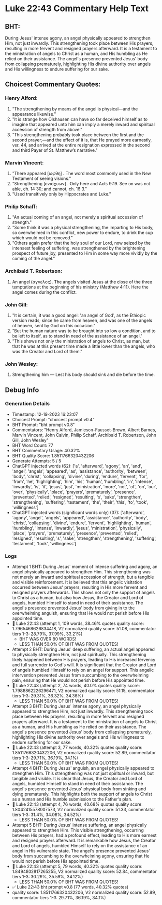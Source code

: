 # Luke 22:43 Commentary Help Text

## BHT:
During Jesus' intense agony, an angel physically appeared to strengthen Him, not just inwardly. This strengthening took place between His prayers, resulting in more fervent and resigned prayers afterward. It is a testament to the ministration of angels to Christ as a human, and His humbling as He relied on their assistance. The angel's presence prevented Jesus' body from collapsing prematurely, highlighting His divine authority over angels and His willingness to endure suffering for our sake.

## Choicest Commentary Quotes:
### Henry Alford:
1. "The strengthening by means of the angel is physical—and the appearance likewise."
2. "It is strange how Olshausen can have so far deceived himself as to imagine that appeared unto him can imply a merely inward and spiritual accession of strength from above."
3. "This strengthening probably took place between the first and the second prayer;—and the effect of it is, that He prayed more earnestly, ver. 44, and arrived at the entire resignation expressed in the second and third Payer of St. Matthew’s narrative."

### Marvin Vincent:
1. "There appeared [ωφθη] . The word most commonly used in the New Testament of seeing visions." 
2. "Strengthening [ενισχυων] . Only here and Acts 9:19. See on was not able, ch. 14 30; and cannot, ch. 16 3." 
3. "Used transitively only by Hippocrates and Luke."

### Philip Schaff:
1. "An actual coming of an angel, not merely a spiritual accession of strength."
2. "Some think it was a physical strengthening, the imparting to His body, so overwhelmed in this conflict, new power to endure, to drink the cup which would not be removed."
3. "Others again prefer that the holy soul of our Lord, now seized by the intensest feeling of suffering, was strengthened by the brightening prospect of future joy, presented to Him in some way more vividly by the coming of the angel."

### Archibald T. Robertson:
1.  An angel (αγγελος). The angels visited Jesus at the close of the three temptations at the beginning of his ministry (Matthew 4:11). Here the angel comes during the conflict. 


### John Gill:
1. "It is certain, it was a good angel: 'an angel of God', as the Ethiopic version reads; since he came from heaven, and was one of the angels of heaven, sent by God on this occasion."
2. "But the human nature was to be brought into so low a condition, and to be left to itself, as to stand in need of the assistance of an angel."
3. "This shows not only the ministration of angels to Christ, as man, but that he was at this present time made a little lower than the angels, who was the Creator and Lord of them."

### John Wesley:
1. Strengthening him — Lest his body should sink and die before the time.



## Debug Info
### Generation Details
- Timestamp: 12-19-2023 16:23:07
- Choicest Prompt: "choicest prompt v0.4"
- BHT Prompt: "bht prompt v0.8"
- Commentators: "Henry Alford, Jamieson-Fausset-Brown, Albert Barnes, Marvin Vincent, John Calvin, Philip Schaff, Archibald T. Robertson, John Gill, John Wesley"
- BHT Word Count: 77
- BHT Commentary Usage: 40.32%
- BHT Quality Score: 1.8511766320432206
- Generate Attempts: 5 / 5
- ChatGPT injected words (62):
	['a', 'afterward', 'agony', 'an', 'and', 'angel', 'angels', 'appeared', 'as', 'assistance', 'authority', 'between', 'body', 'christ', 'collapsing', 'divine', 'during', 'endure', 'fervent', 'for', 'from', 'he', 'highlighting', 'him', 'his', 'human', 'humbling', 'in', 'intense', 'inwardly', 'is', 'it', 'jesus', 'just', 'ministration', 'more', 'not', 'of', 'on', 'our', 'over', 'physically', 'place', 'prayers', 'prematurely', 'presence', 'prevented', 'relied', 'resigned', 'resulting', 's', 'sake', 'strengthen', 'strengthening', 'suffering', 'testament', 'the', 'their', 'this', 'to', 'took', 'willingness']
- ChatGPT injected words (significant words only) (37):
	['afterward', 'agony', 'angel', 'angels', 'appeared', 'assistance', 'authority', 'body', 'christ', 'collapsing', 'divine', 'endure', 'fervent', 'highlighting', 'human', 'humbling', 'intense', 'inwardly', 'jesus', 'ministration', 'physically', 'place', 'prayers', 'prematurely', 'presence', 'prevented', 'relied', 'resigned', 'resulting', 's', 'sake', 'strengthen', 'strengthening', 'suffering', 'testament', 'took', 'willingness']

### Logs
- Attempt 1 BHT: During Jesus' moment of intense suffering and agony, an angel physically appeared to strengthen Him. This strengthening was not merely an inward and spiritual accession of strength, but a tangible and visible reinforcement. It is believed that this angelic visitation occurred between Jesus' prayers, resulting in His more fervent and resigned prayers afterwards. This shows not only the support of angels to Christ as a human, but also how Jesus, the Creator and Lord of angels, humbled Himself to stand in need of their assistance. The angel's presence prevented Jesus' body from giving in to the overwhelming anguish, ensuring that He would not perish before His appointed time.
- 🔄 Luke 22:43 (attempt 1, 109 words, 38.46% quotes quality score: 1.7965468626834418, V2 normalized quality score: 51.08, commentator tiers 1-3: 28.79%, 37.99%, 33.21%) 
	- BHT WAS OVER 80 WORDS! 
	- LESS THAN 50.0% OF BHT WAS FROM QUOTES!
- Attempt 2 BHT: During Jesus' deep suffering, an actual angel appeared to physically strengthen Him, not just spiritually. This strengthening likely happened between His prayers, leading to His increased fervency and full surrender to God's will. It is significant that the Creator and Lord of angels humbled Himself to rely on an angel for support. This angelic intervention prevented Jesus from succumbing to the overwhelming pain, ensuring that He would not perish before His appointed time.
- 🔄 Luke 22:43 (attempt 2, 74 words, 40.0% quotes quality score: 1.7988862226296471, V2 normalized quality score: 51.15, commentator tiers 1-3: 29.31%, 36.32%, 34.36%) 
	- LESS THAN 50.0% OF BHT WAS FROM QUOTES!
- Attempt 3 BHT: During Jesus' intense agony, an angel physically appeared to strengthen Him, not just inwardly. This strengthening took place between His prayers, resulting in more fervent and resigned prayers afterward. It is a testament to the ministration of angels to Christ as a human, and His humbling as He relied on their assistance. The angel's presence prevented Jesus' body from collapsing prematurely, highlighting His divine authority over angels and His willingness to endure suffering for our sake.
- 🔄 Luke 22:43 (attempt 3, 77 words, 40.32% quotes quality score: 1.8511766320432206, V2 normalized quality score: 52.89, commentator tiers 1-3: 29.71%, 36.19%, 34.1%) 
	- LESS THAN 50.0% OF BHT WAS FROM QUOTES!
- Attempt 4 BHT: During Jesus' anguish, an angel physically appeared to strengthen Him. This strengthening was not just spiritual or inward, but tangible and visible. It is clear that Jesus, the Creator and Lord of angels, humbled Himself to stand in need of their assistance. The angel's presence prevented Jesus' physical body from sinking and dying prematurely. This highlights both the support of angels to Christ as a human and His humble submission to the Father's plan.
- 🔄 Luke 22:43 (attempt 4, 76 words, 40.68% quotes quality score: 1.8042415578007573, V2 normalized quality score: 51.33, commentator tiers 1-3: 31.4%, 34.08%, 34.52%) 
	- LESS THAN 50.0% OF BHT WAS FROM QUOTES!
- Attempt 5 BHT: During Jesus' intense suffering, an angel physically appeared to strengthen Him. This visible strengthening, occurring between His prayers, had a profound effect, leading to His more earnest and resigned prayers afterward. It is remarkable how Jesus, the Creator and Lord of angels, humbled Himself to rely on the assistance of an angel in His vulnerable state. The angel's presence prevented Jesus' body from succumbing to the overwhelming agony, ensuring that He would not perish before His appointed time.
- 🔄 Luke 22:43 (attempt 5, 79 words, 40.32% quotes quality score: 1.8494802817265255, V2 normalized quality score: 52.84, commentator tiers 1-3: 30.29%, 35.59%, 34.12%) 
	- LESS THAN 50.0% OF BHT WAS FROM QUOTES!
- ✅ Luke 22:43 bht prompt v0.8 (77 words, 40.32% quotes)
- quality score: 1.8511766320432206, V2 normalized quality score: 52.89, commentator tiers 1-3: 29.71%, 36.19%, 34.1%)